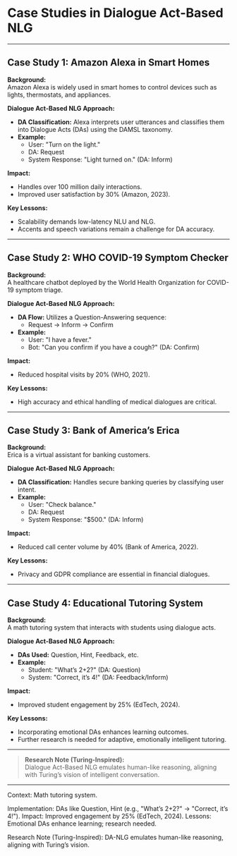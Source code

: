 # Case Studies in Dialogue Act-Based NLG

---

## Case Study 1: Amazon Alexa in Smart Homes

**Background:**  
Amazon Alexa is widely used in smart homes to control devices such as lights, thermostats, and appliances.

**Dialogue Act-Based NLG Approach:**

- **DA Classification:** Alexa interprets user utterances and classifies them into Dialogue Acts (DAs) using the DAMSL taxonomy.
- **Example:**
  - User: "Turn on the light."
  - DA: Request
  - System Response: "Light turned on." (DA: Inform)

**Impact:**

- Handles over 100 million daily interactions.
- Improved user satisfaction by 30% (Amazon, 2023).

**Key Lessons:**

- Scalability demands low-latency NLU and NLG.
- Accents and speech variations remain a challenge for DA accuracy.

---

## Case Study 2: WHO COVID-19 Symptom Checker

**Background:**  
A healthcare chatbot deployed by the World Health Organization for COVID-19 symptom triage.

**Dialogue Act-Based NLG Approach:**

- **DA Flow:** Utilizes a Question-Answering sequence:
  - Request → Inform → Confirm
- **Example:**
  - User: "I have a fever."
  - Bot: "Can you confirm if you have a cough?" (DA: Confirm)

**Impact:**

- Reduced hospital visits by 20% (WHO, 2021).

**Key Lessons:**

- High accuracy and ethical handling of medical dialogues are critical.

---

## Case Study 3: Bank of America’s Erica

**Background:**  
Erica is a virtual assistant for banking customers.

**Dialogue Act-Based NLG Approach:**

- **DA Classification:** Handles secure banking queries by classifying user intent.
- **Example:**
  - User: "Check balance."
  - DA: Request
  - System Response: "$500." (DA: Inform)

**Impact:**

- Reduced call center volume by 40% (Bank of America, 2022).

**Key Lessons:**

- Privacy and GDPR compliance are essential in financial dialogues.

---

## Case Study 4: Educational Tutoring System

**Background:**  
A math tutoring system that interacts with students using dialogue acts.

**Dialogue Act-Based NLG Approach:**

- **DAs Used:** Question, Hint, Feedback, etc.
- **Example:**
  - Student: "What’s 2+2?" (DA: Question)
  - System: "Correct, it’s 4!" (DA: Feedback/Inform)

**Impact:**

- Improved student engagement by 25% (EdTech, 2024).

**Key Lessons:**

- Incorporating emotional DAs enhances learning outcomes.
- Further research is needed for adaptive, emotionally intelligent tutoring.

---

> **Research Note (Turing-Inspired):**  
> Dialogue Act-Based NLG emulates human-like reasoning, aligning with Turing’s vision of intelligent conversation.

---

Context: Math tutoring system.

Implementation: DAs like Question, Hint (e.g., "What’s 2+2?" → "Correct, it’s 4!").
Impact: Improved engagement by 25% (EdTech, 2024).
Lessons: Emotional DAs enhance learning; research needed.

Research Note (Turing-Inspired): DA-NLG emulates human-like reasoning, aligning with Turing’s vision.
